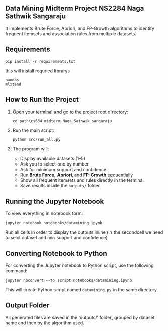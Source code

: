 
## Data Mining Midterm Project NS2284 Naga Sathwik Sangaraju
It implements Brute Force, Apriori, and FP-Growth algorithms to identify frequent itemsets and association rules from multiple datasets.
## Requirements
```
pip install -r requirements.txt
```
this will install requried librarys
```
pandas
mlxtend
```
## How to Run the Project

1. Open your terminal and go to the project root directory:
   ```
   cd path\cs634_midterm_Naga_Sathwik_sangaraju
   ```

2. Run the main script:
   ```
   python src/run_all.py
   ```

3. The program will:
   - Display available datasets (1–5)
   - Ask you to select one by number
   - Ask for minimum support and confidence
   - Run **Brute Force**, **Apriori**, and **FP-Growth** sequentially
   - Show all frequent itemsets and rules directly in the terminal
   - Save results inside the `outputs/` folder

## Running the Jupyter Notebook

To view everything in notebook form:

```
jupyter notebook notebooks/datamining.ipynb
```

Run all cells in order to display the outputs inline (in the secondcell we need to selct dataset and min support and confidence)

## Converting Notebook to Python

For converting the Jupyter notebook to Python script, use the following command:
```
jupyter nbconvert --to script notebooks/datamining.ipynb
```
This will create Python script named `datamining.py` in the same directory.

## Output Folder
All generated files are saved in the 'outputs/' folder, grouped by dataset name and then by the algorithm used.